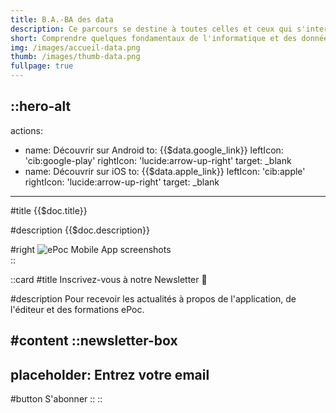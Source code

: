 ```yaml
---
title: B.A.-BA des data
description: Ce parcours se destine à toutes celles et ceux qui s'interrogent sur le fonctionnement de l'informatique. Dans cet ePoc on vous propose de comprendre quelques fondamentaux sur les données.
short: Comprendre quelques fondamentaux de l'informatique et des données.
img: /images/accueil-data.png
thumb: /images/thumb-data.png
fullpage: true
---
```


::hero-alt
---
actions:
- name: Découvrir sur Android
  to: {{$data.google_link}}
  leftIcon: 'cib:google-play'
  rightIcon: 'lucide:arrow-up-right'
  target: _blank
- name: Découvrir sur iOS
  to: {{$data.apple_link}}
  leftIcon: 'cib:apple'
  rightIcon: 'lucide:arrow-up-right'
  target: _blank 
---

#title
{{$doc.title}}

#description
{{$doc.description}} 

#right
![ePoc Mobile App screenshots]({{$doc.img}})  
::

::card
#title
Inscrivez-vous à notre Newsletter 💌

#description
Pour recevoir les actualités à propos de l'application, de l'éditeur et des formations ePoc.

#content
::newsletter-box
---
placeholder: Entrez votre email
---
#button
S'abonner
::
::




